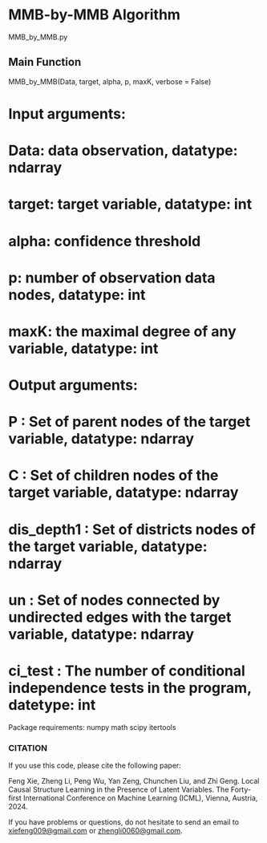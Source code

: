 #  MMB-by-MMB Algorithm


MMB_by_MMB.py

## **Main Function**
MMB_by_MMB(Data, target, alpha, p, maxK, verbose = False)

# Input arguments:
# Data: data observation, datatype: ndarray
# target: target variable, datatype: int
# alpha: confidence threshold
# p: number of observation data nodes, datatype: int
# maxK: the maximal degree of any variable, datatype: int

# Output arguments:
# P : Set of parent nodes of the target variable, datatype: ndarray
# C : Set of children nodes of the target variable, datatype: ndarray
# dis_depth1 : Set of  districts nodes of the target variable, datatype: ndarray
# un : Set of nodes connected by undirected edges with the target variable, datatype: ndarray
# ci_test : The number of conditional independence tests in the program, datetype: int

Package requirements:
numpy
math
scipy
itertools

### CITATION

If you use this code, please cite the following paper:

Feng Xie, Zheng Li, Peng Wu, Yan Zeng, Chunchen Liu, and Zhi Geng. Local Causal Structure Learning in the Presence of Latent Variables. The Forty-first International Conference on Machine Learning (ICML), Vienna, Austria, 2024.

If you have problems or questions, do not hesitate to send an email to xiefeng009@gmail.com or zhengli0060@gmail.com.
